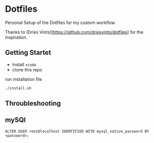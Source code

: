 # Dotfiles


Personal Setup of the Dotfiles for my custom workflow

Thanks to (Dries Vints)[https://github.com/driesvints/dotfiles] for the inspiration.



## Getting Startet

 - Install `xcode`
 - clone this repo

run installation file 
```bash
./install.sh
```


## Throubleshooting 

## mySQl

```
ALTER USER root@localhost IDENTIFIED WITH mysql_native_password BY  <password>;
```

